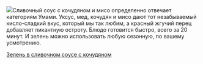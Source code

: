 <!--2025-07-06 13:01:21-->
<div class="yb">
  <div class="rss povarenok"><a href="https://www.povarenok.ru/recipes/show/182888/"><img src="https://www.povarenok.ru/data/cache/2025jul/06/53/3183667_57730-640x480.jpg"></a>Сливочный соус с кочудяном и мисо определенно отвечает категориям Умами. Уксус, мед, кочудян и мисо дают тот незабываемый кисло-сладкий вкус, который мы так любим, а красный жгучий перец добавляет пикантную остроту. Блюдо готовится быстро, всего за 20 минут. И зелень можно использовать любую сезонную, по вашему усмотрению. <p class="titl"><a href="https://www.povarenok.ru/recipes/show/182888/">Зелень в сливочном соусе с кочудяном</a></p></div>
</div>
